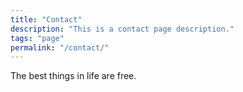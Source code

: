 ```yaml
---
title: "Contact"
description: "This is a contact page description."
tags: "page"
permalink: "/contact/"
---
```


The best things in life are free.
